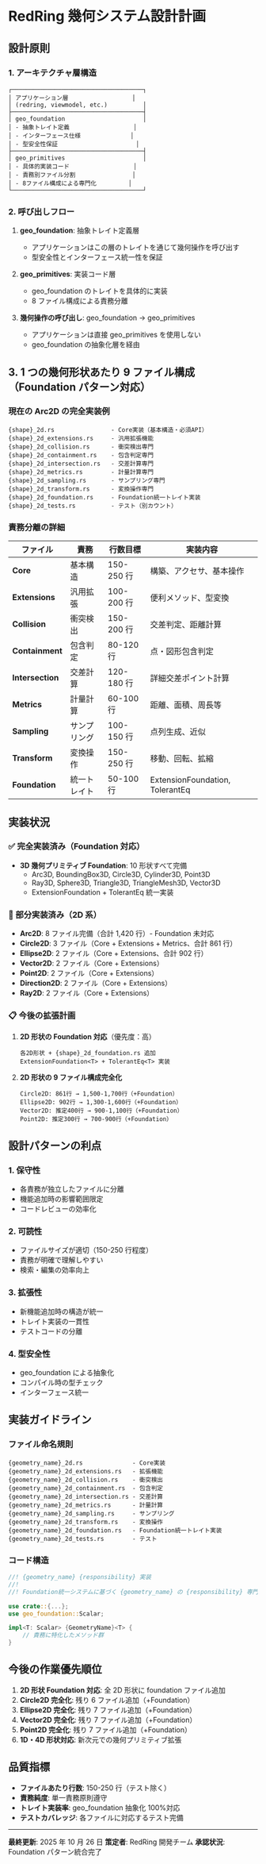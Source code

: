 # RedRing 幾何システム設計計画

## 設計原則

### 1. アーキテクチャ層構造

```
┌─────────────────────────────────────┐
│ アプリケーション層                  │
│ (redring, viewmodel, etc.)          │
├─────────────────────────────────────┤
│ geo_foundation                      │
│ - 抽象トレイト定義                  │
│ - インターフェース仕様              │
│ - 型安全性保証                      │
├─────────────────────────────────────┤
│ geo_primitives                      │
│ - 具体的実装コード                  │
│ - 責務別ファイル分割                │
│ - 8ファイル構成による専門化         │
└─────────────────────────────────────┘
```

### 2. 呼び出しフロー

1. **geo_foundation**: 抽象トレイト定義層

   - アプリケーションはこの層のトレイトを通じて幾何操作を呼び出す
   - 型安全性とインターフェース統一性を保証

2. **geo_primitives**: 実装コード層

   - geo_foundation のトレイトを具体的に実装
   - 8 ファイル構成による責務分離

3. **幾何操作の呼び出し**: geo_foundation → geo_primitives
   - アプリケーションは直接 geo_primitives を使用しない
   - geo_foundation の抽象化層を経由

## 3. 1 つの幾何形状あたり 9 ファイル構成（Foundation パターン対応）

### 現在の Arc2D の完全実装例

```
{shape}_2d.rs                - Core実装（基本構造・必須API）
{shape}_2d_extensions.rs     - 汎用拡張機能
{shape}_2d_collision.rs      - 衝突検出専門
{shape}_2d_containment.rs    - 包含判定専門
{shape}_2d_intersection.rs   - 交差計算専門
{shape}_2d_metrics.rs        - 計量計算専門
{shape}_2d_sampling.rs       - サンプリング専門
{shape}_2d_transform.rs      - 変換操作専門
{shape}_2d_foundation.rs     - Foundation統一トレイト実装
{shape}_2d_tests.rs          - テスト（別カウント）
```

### 責務分離の詳細

| ファイル         | 責務         | 行数目標   | 実装内容                 |
| ---------------- | ------------ | ---------- | ------------------------ |
| **Core**         | 基本構造     | 150-250 行 | 構築、アクセサ、基本操作 |
| **Extensions**   | 汎用拡張     | 100-200 行 | 便利メソッド、型変換     |
| **Collision**    | 衝突検出     | 150-200 行 | 交差判定、距離計算       |
| **Containment**  | 包含判定     | 80-120 行  | 点・図形包含判定         |
| **Intersection** | 交差計算     | 120-180 行 | 詳細交差ポイント計算     |
| **Metrics**      | 計量計算     | 60-100 行  | 距離、面積、周長等       |
| **Sampling**     | サンプリング | 100-150 行 | 点列生成、近似           |
| **Transform**    | 変換操作     | 150-250 行 | 移動、回転、拡縮         |
| **Foundation**   | 統一トレイト | 50-100 行  | ExtensionFoundation, TolerantEq |

## 実装状況

### ✅ 完全実装済み（Foundation 対応）

- **3D 幾何プリミティブ Foundation**: 10 形状すべて完備
  - Arc3D, BoundingBox3D, Circle3D, Cylinder3D, Point3D
  - Ray3D, Sphere3D, Triangle3D, TriangleMesh3D, Vector3D
  - ExtensionFoundation<T> + TolerantEq<T> 統一実装

### 🔄 部分実装済み（2D 系）

- **Arc2D**: 8 ファイル完備（合計 1,420 行）- Foundation 未対応
- **Circle2D**: 3 ファイル（Core + Extensions + Metrics、合計 861 行）
- **Ellipse2D**: 2 ファイル（Core + Extensions、合計 902 行）
- **Vector2D**: 2 ファイル（Core + Extensions）
- **Point2D**: 2 ファイル（Core + Extensions）
- **Direction2D**: 2 ファイル（Core + Extensions）
- **Ray2D**: 2 ファイル（Core + Extensions）

### 📋 今後の拡張計画

1. **2D 形状の Foundation 対応**（優先度：高）
   ```
   各2D形状 + {shape}_2d_foundation.rs 追加
   ExtensionFoundation<T> + TolerantEq<T> 実装
   ```

2. **2D 形状の 9 ファイル構成完全化**
   ```
   Circle2D: 861行 → 1,500-1,700行（+Foundation）
   Ellipse2D: 902行 → 1,300-1,600行（+Foundation）
   Vector2D: 推定400行 → 900-1,100行（+Foundation）
   Point2D: 推定300行 → 700-900行（+Foundation）
   ```

## 設計パターンの利点

### 1. 保守性

- 各責務が独立したファイルに分離
- 機能追加時の影響範囲限定
- コードレビューの効率化

### 2. 可読性

- ファイルサイズが適切（150-250 行程度）
- 責務が明確で理解しやすい
- 検索・編集の効率向上

### 3. 拡張性

- 新機能追加時の構造が統一
- トレイト実装の一貫性
- テストコードの分離

### 4. 型安全性

- geo_foundation による抽象化
- コンパイル時の型チェック
- インターフェース統一

## 実装ガイドライン

### ファイル命名規則

```
{geometry_name}_2d.rs              - Core実装
{geometry_name}_2d_extensions.rs   - 拡張機能
{geometry_name}_2d_collision.rs    - 衝突検出
{geometry_name}_2d_containment.rs  - 包含判定
{geometry_name}_2d_intersection.rs - 交差計算
{geometry_name}_2d_metrics.rs      - 計量計算
{geometry_name}_2d_sampling.rs     - サンプリング
{geometry_name}_2d_transform.rs    - 変換操作
{geometry_name}_2d_foundation.rs   - Foundation統一トレイト実装
{geometry_name}_2d_tests.rs        - テスト
```

### コード構造

```rust
//! {geometry_name} {responsibility} 実装
//!
//! Foundation統一システムに基づく {geometry_name} の {responsibility} 専門実装

use crate::{...};
use geo_foundation::Scalar;

impl<T: Scalar> {GeometryName}<T> {
    // 責務に特化したメソッド群
}
```

## 今後の作業優先順位

1. **2D 形状 Foundation 対応**: 全 2D 形状に foundation ファイル追加
2. **Circle2D 完全化**: 残り 6 ファイル追加（+Foundation）
3. **Ellipse2D 完全化**: 残り 7 ファイル追加（+Foundation）
4. **Vector2D 完全化**: 残り 7 ファイル追加（+Foundation）
5. **Point2D 完全化**: 残り 7 ファイル追加（+Foundation）
6. **1D・4D 形状対応**: 新次元での幾何プリミティブ拡張

## 品質指標

- **ファイルあたり行数**: 150-250 行（テスト除く）
- **責務純度**: 単一責務原則遵守
- **トレイト実装率**: geo_foundation 抽象化 100%対応
- **テストカバレッジ**: 各ファイルに対応するテスト完備

---

**最終更新**: 2025 年 10 月 26 日
**策定者**: RedRing 開発チーム
**承認状況**: Foundation パターン統合完了
